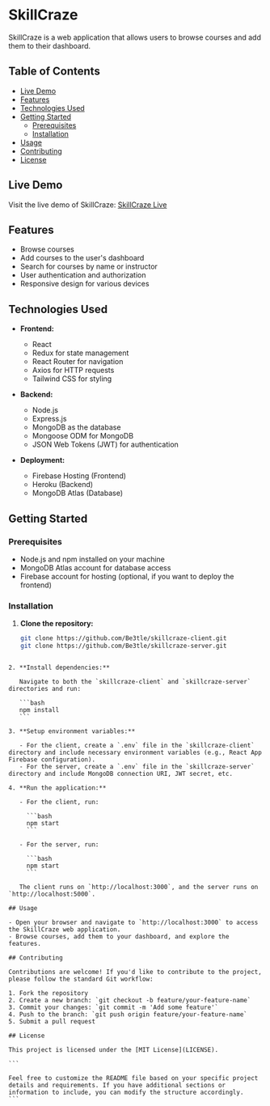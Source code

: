 # SkillCraze

SkillCraze is a web application that allows users to browse courses and add them to their dashboard.

## Table of Contents

- [Live Demo](#live-demo)
- [Features](#features)
- [Technologies Used](#technologies-used)
- [Getting Started](#getting-started)
  - [Prerequisites](#prerequisites)
  - [Installation](#installation)
- [Usage](#usage)
- [Contributing](#contributing)
- [License](#license)

## Live Demo

Visit the live demo of SkillCraze: [SkillCraze Live](https://skill-craze.web.app/)

## Features

- Browse courses
- Add courses to the user's dashboard
- Search for courses by name or instructor
- User authentication and authorization
- Responsive design for various devices

## Technologies Used

- **Frontend:**

  - React
  - Redux for state management
  - React Router for navigation
  - Axios for HTTP requests
  - Tailwind CSS for styling

- **Backend:**

  - Node.js
  - Express.js
  - MongoDB as the database
  - Mongoose ODM for MongoDB
  - JSON Web Tokens (JWT) for authentication

- **Deployment:**
  - Firebase Hosting (Frontend)
  - Heroku (Backend)
  - MongoDB Atlas (Database)

## Getting Started

### Prerequisites

- Node.js and npm installed on your machine
- MongoDB Atlas account for database access
- Firebase account for hosting (optional, if you want to deploy the frontend)

### Installation

1. **Clone the repository:**

   ```bash
   git clone https://github.com/Be3tle/skillcraze-client.git
   git clone https://github.com/Be3tle/skillcraze-server.git
   ```

````

2. **Install dependencies:**

   Navigate to both the `skillcraze-client` and `skillcraze-server` directories and run:

   ```bash
   npm install
   ```

3. **Setup environment variables:**

   - For the client, create a `.env` file in the `skillcraze-client` directory and include necessary environment variables (e.g., React App Firebase configuration).
   - For the server, create a `.env` file in the `skillcraze-server` directory and include MongoDB connection URI, JWT secret, etc.

4. **Run the application:**

   - For the client, run:

     ```bash
     npm start
     ```

   - For the server, run:

     ```bash
     npm start
     ```

   The client runs on `http://localhost:3000`, and the server runs on `http://localhost:5000`.

## Usage

- Open your browser and navigate to `http://localhost:3000` to access the SkillCraze web application.
- Browse courses, add them to your dashboard, and explore the features.

## Contributing

Contributions are welcome! If you'd like to contribute to the project, please follow the standard Git workflow:

1. Fork the repository
2. Create a new branch: `git checkout -b feature/your-feature-name`
3. Commit your changes: `git commit -m 'Add some feature'`
4. Push to the branch: `git push origin feature/your-feature-name`
5. Submit a pull request

## License

This project is licensed under the [MIT License](LICENSE).

```

Feel free to customize the README file based on your specific project details and requirements. If you have additional sections or information to include, you can modify the structure accordingly.
```
````
